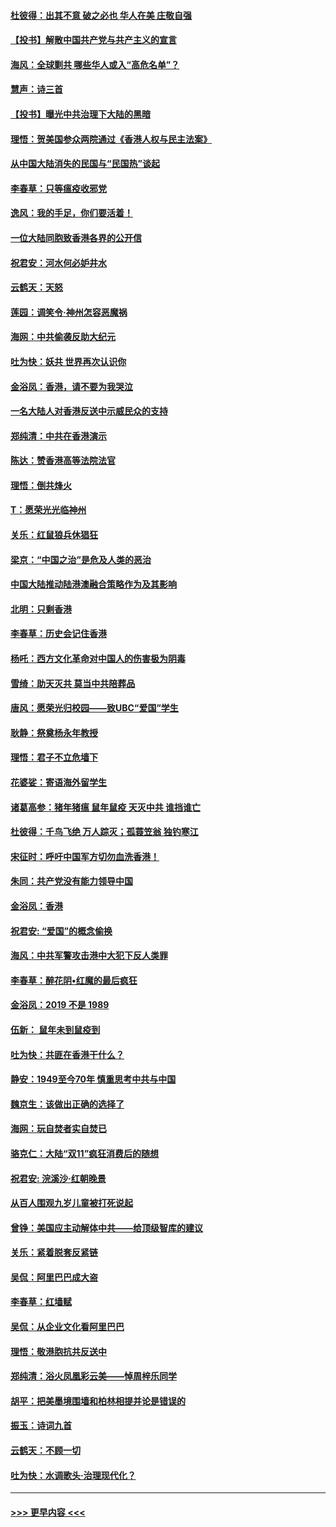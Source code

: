 #### [杜彼得：出其不意 破之必也 华人在美 庄敬自强](../pages/nsc993/n11679554.md?t=11261355) 
#### [【投书】解散中国共产党与共产主义的宣言](../pages/nsc993/n11679177.md?t=11261355) 
#### [海风：全球剿共 哪些华人或入“高危名单”？](../pages/nsc993/n11678617.md?t=11261355) 
#### [慧声：诗三首](../pages/nsc993/n11678848.md?t=11261355) 
#### [【投书】曝光中共治理下大陆的黑暗](../pages/nsc993/n11678674.md?t=11261355) 
#### [理悟：贺美国参众两院通过《香港人权与民主法案》](../pages/nsc993/n11678104.md?t=11261355) 
#### [从中国大陆消失的民国与“民国热”谈起](../pages/nsc993/n11678075.md?t=11261355) 
#### [李春草：只等瘟疫收邪党](../pages/nsc993/n11677308.md?t=11261355) 
#### [逸风：我的手足，你们要活着！](../pages/nsc993/n11676352.md?t=11261355) 
#### [一位大陆同胞致香港各界的公开信](../pages/nsc993/n11675761.md?t=11261355) 
#### [祝君安：河水何必妒井水](../pages/nsc993/n11675746.md?t=11261355) 
#### [云鹤天：天怒](../pages/nsc993/n11675718.md?t=11261355) 
#### [莲园：调笑令‧神州怎容恶魔祸](../pages/nsc993/n11675648.md?t=11261355) 
#### [海网：中共偷袭反助大纪元](../pages/nsc993/n11673515.md?t=11261355) 
#### [吐为快：妖共 世界再次认识你](../pages/nsc993/n11673506.md?t=11261355) 
#### [金浴凤：香港，请不要为我哭泣](../pages/nsc993/n11673248.md?t=11261355) 
#### [一名大陆人对香港反送中示威民众的支持](../pages/nsc993/n11672615.md?t=11261355) 
#### [郑纯清：中共在香港演示](../pages/nsc993/n11670539.md?t=11261355) 
#### [陈达：赞香港高等法院法官](../pages/nsc993/n11669542.md?t=11261355) 
#### [理悟：倒共烽火](../pages/nsc993/n11668844.md?t=11261355) 
#### [T：愿荣光光临神州](../pages/nsc993/n11668421.md?t=11261355) 
#### [关乐：红鼠狼兵休猖狂](../pages/nsc993/n11668378.md?t=11261355) 
#### [梁京：“中国之治”是危及人类的恶治](../pages/nsc993/n11668328.md?t=11261355) 
#### [中国大陆推动陆港澳融合策略作为及其影响](../pages/nsc993/n11668157.md?t=11261355) 
#### [北明：只剩香港](../pages/nsc993/n11668002.md?t=11261355) 
#### [李春草：历史会记住香港](../pages/nsc993/n11667927.md?t=11261355) 
#### [杨吒：西方文化革命对中国人的伤害极为阴毒](../pages/nsc993/n11664521.md?t=11261355) 
#### [雪绮：助天灭共 莫当中共陪葬品](../pages/nsc993/n11662650.md?t=11261355) 
#### [唐风：愿荣光归校园——致UBC“爱国”学生](../pages/nsc993/n11662194.md?t=11261355) 
#### [耿静：祭奠杨永年教授](../pages/nsc993/n11662514.md?t=11261355) 
#### [理悟：君子不立危墙下](../pages/nsc993/n11662172.md?t=11261355) 
#### [花婆娑：寄语海外留学生](../pages/nsc993/n11662121.md?t=11261355) 
#### [诸葛高参：猪年猪瘟 鼠年鼠疫 天灭中共 谁挡谁亡](../pages/nsc993/n11661980.md?t=11261355) 
#### [杜彼得：千鸟飞绝 万人踪灭；孤蓑笠翁 独钓寒江](../pages/nsc993/n11661170.md?t=11261355) 
#### [宋征时：呼吁中国军方切勿血洗香港！](../pages/nsc993/n11415318.md?t=11261355) 
#### [朱同：共产党没有能力领导中国](../pages/nsc993/n11660421.md?t=11261355) 
#### [金浴凤：香港](../pages/nsc993/n11660419.md?t=11261355) 
#### [祝君安: “爱国”的概念偷换](../pages/nsc993/n11659706.md?t=11261355) 
#### [海风：中共军警攻击港中大犯下反人类罪](../pages/nsc993/n11659632.md?t=11261355) 
#### [李春草：醉花阴•红魔的最后疯狂](../pages/nsc993/n11659287.md?t=11261355) 
#### [金浴凤：2019 不是 1989](../pages/nsc993/n11657663.md?t=11261355) 
#### [伍新： 鼠年未到鼠疫到](../pages/nsc993/n11655098.md?t=11261355) 
#### [吐为快：共匪在香港干什么？](../pages/nsc993/n11654891.md?t=11261355) 
#### [静安：1949至今70年 慎重思考中共与中国](../pages/nsc993/n11651244.md?t=11261355) 
#### [魏京生：该做出正确的选择了](../pages/nsc993/n11653084.md?t=11261355) 
#### [海网：玩自焚者实自焚已](../pages/nsc993/n11652423.md?t=11261355) 
#### [骆克仁：大陆“双11”疯狂消费后的随想](../pages/nsc993/n11652305.md?t=11261355) 
#### [祝君安: 浣溪沙·红朝晚景](../pages/nsc993/n11652258.md?t=11261355) 
#### [从百人围观九岁儿童被打死说起](../pages/nsc993/n11651030.md?t=11261355) 
#### [曾铮：美国应主动解体中共——给顶级智库的建议](../pages/nsc993/n11649888.md?t=11261355) 
#### [关乐：紧着脱套反紧链](../pages/nsc993/n11649069.md?t=11261355) 
#### [吴侃：阿里巴巴成大盗](../pages/nsc993/n11645523.md?t=11261355) 
#### [李春草：红墙赋](../pages/nsc993/n11646389.md?t=11261355) 
#### [吴侃：从企业文化看阿里巴巴](../pages/nsc993/n11645476.md?t=11261355) 
#### [理悟：敬港胞抗共反送中](../pages/nsc993/n11645466.md?t=11261355) 
#### [郑纯清：浴火凤凰彩云美——悼周梓乐同学](../pages/nsc993/n11645155.md?t=11261355) 
#### [胡平：把美墨境围墙和柏林相提并论是错误的](../pages/nsc993/n11645134.md?t=11261355) 
#### [振玉：诗词九首](../pages/nsc993/n11644081.md?t=11261355) 
#### [云鹤天：不顾一切](../pages/nsc993/n11643508.md?t=11261355) 
#### [吐为快：水调歌头·治理现代化？](../pages/nsc993/n11643485.md?t=11261355) 

----
#### [ >>> 更早内容 <<< ](../indexes/nsc993-earlier.md)

